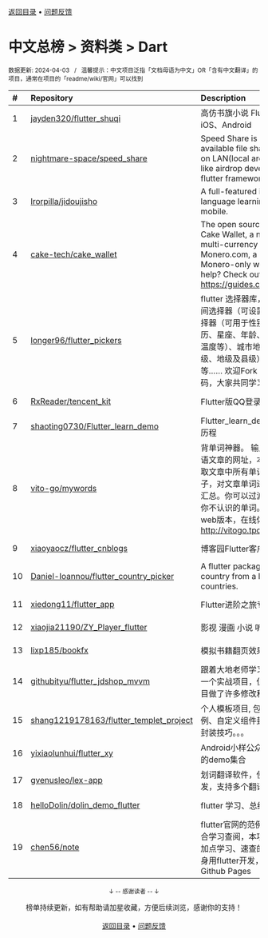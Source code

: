 <a href="https://github.com/GrowingGit/GitHub-Chinese-Top-Charts#github中文排行榜">返回目录</a> • <a href="/content/docs/feedback.md">问题反馈</a>

# 中文总榜 > 资料类 > Dart
<sub>数据更新: 2024-04-03&nbsp;&nbsp;&nbsp;/&nbsp;&nbsp;&nbsp;温馨提示：中文项目泛指「文档母语为中文」OR「含有中文翻译」的项目，通常在项目的「readme/wiki/官网」可以找到</sub>

|#|Repository|Description|Stars|Updated|
|:-|:-|:-|:-|:-|
|1|[jayden320/flutter_shuqi](https://github.com/jayden320/flutter_shuqi)|高仿书旗小说 Flutter版，支持iOS、Android|2673|2023-12-18|
|2|[nightmare-space/speed_share](https://github.com/nightmare-space/speed_share)|Speed Share is a highly available file sharing terminal on LAN(local area network) like airdrop developed by flutter framework.|834|2024-01-27|
|3|[lrorpilla/jidoujisho](https://github.com/lrorpilla/jidoujisho)|A full-featured immersion language learning suite for mobile.|728|2024-03-08|
|4|[cake-tech/cake_wallet](https://github.com/cake-tech/cake_wallet)|The open source repository for Cake Wallet, a noncustodial multi-currency wallet, and Monero.com, a noncustodial Monero-only wallet. Need help? Check out https://guides.cakewallet.com|511|2024-04-02|
|5|[longer96/flutter_pickers](https://github.com/longer96/flutter_pickers)|flutter 选择器库，包括日期及时间选择器（可设置范围）、单项选择器（可用于性别、民族、学历、星座、年龄、身高、体重、温度等）、城市地址选择器（分省级、地级及县级）、多项选择器等…… 欢迎Fork & pr贡献您的代码，大家共同学习|271|2023-11-29|
|6|[RxReader/tencent_kit](https://github.com/RxReader/tencent_kit)|Flutter版QQ登录/分享|234|2024-02-23|
|7|[shaoting0730/Flutter_learn_demo](https://github.com/shaoting0730/Flutter_learn_demo)|Flutter_learn_demo  Flutter学习历程|195|2024-04-02|
|8|[vito-go/mywords](https://github.com/vito-go/mywords)|背单词神器。 输入一个英语或双语文章的网址，本工具将自动提取文章中所有单词及其所在句子，对文章单词进行去重、统计汇总。你可以过滤筛选只显示出你不认识的单词。重磅: 新增支持web版本，在线体验: http://vitogo.tpddns.cn:18960/|121|2024-04-02|
|9|[xiaoyaocz/flutter_cnblogs](https://github.com/xiaoyaocz/flutter_cnblogs)|博客园Flutter客户端|108|2023-12-07|
|10|[Daniel-Ioannou/flutter_country_picker](https://github.com/Daniel-Ioannou/flutter_country_picker)|A flutter package to select a country from a list of countries.|104|2024-03-20|
|11|[xiedong11/flutter_app](https://github.com/xiedong11/flutter_app)|Flutter进阶之旅专栏|98|2024-02-02|
|12|[xiaojia21190/ZY_Player_flutter](https://github.com/xiaojia21190/ZY_Player_flutter)|影视 漫画 小说 听书 |64|2024-03-07|
|13|[lixp185/bookfx](https://github.com/lixp185/bookfx)|模拟书籍翻页效果|60|2023-12-07|
|14|[githubityu/flutter_jdshop_mvvm](https://github.com/githubityu/flutter_jdshop_mvvm)|跟着大地老师学习的,模仿京东的一个实战项目，但是根据实际项目做了许多修改和优化|51|2024-01-03|
|15|[shang1219178163/flutter_templet_project](https://github.com/shang1219178163/flutter_templet_project)| 个人模板项目, 包含组件使用示例、自定义组件封装、代码优化封装技巧。。。|38|2024-04-02|
|16|[yixiaolunhui/flutter_xy](https://github.com/yixiaolunhui/flutter_xy)|Android小样公众号对应Flutter的demo集合|24|2024-03-19|
|17|[gvenusleo/lex-app](https://github.com/gvenusleo/lex-app)|划词翻译软件，使用 Flutter 开发，支持多个翻译模型|13|2024-03-04|
|18|[helloDolin/dolin_demo_flutter](https://github.com/helloDolin/dolin_demo_flutter)|flutter 学习、总结、提高|9|2024-04-02|
|19|[chen56/note](https://github.com/chen56/note)|flutter官网的范例太乱了，不适合学习查阅，本项目为flutter增加点学习、速查的手段，本站本身用flutter开发，Web部署到Github Pages|5|2024-04-02|

<div align="center">
    <p><sub>↓ -- 感谢读者 -- ↓</sub></p>
    榜单持续更新，如有帮助请加星收藏，方便后续浏览，感谢你的支持！
</div>

<br/>

<div align="center"><a href="https://github.com/GrowingGit/GitHub-Chinese-Top-Charts#github中文排行榜">返回目录</a> • <a href="/content/docs/feedback.md">问题反馈</a></div>

